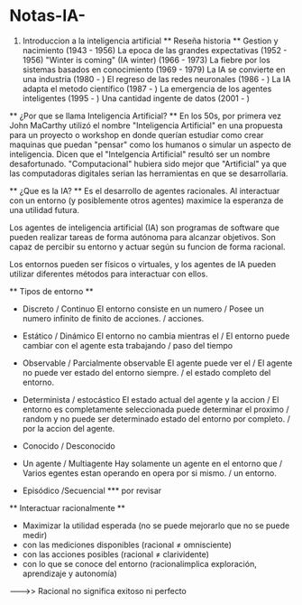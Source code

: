 # Notas-IA-

1. Introduccion a la inteligencia artificial
** Reseña historia **
    Gestion y nacimiento (1943 - 1956)
    La epoca de las grandes expectativas (1952 - 1956)
    "Winter is coming" (IA winter) (1966 - 1973)
    La fiebre por los sistemas basados en conocimiento (1969 - 1979)
    La IA se convierte en una industria (1980 - )
    El regreso de las redes neuronales (1986 - )
    La IA adapta el metodo científico (1987 - )
    La emergencia de los agentes inteligentes (1995 - )
    Una cantidad ingente de datos (2001 - )

** ¿Por que se llama Inteligencia Artificial? **
  En los 50s, por primera vez John MaCarthy utilizó el nombre "Inteligencia Artificial"
  en una propuesta para un proyecto o workshop en donde querían estudiar
  como crear maquinas que puedan "pensar" como los humanos o simular un aspecto de
  inteligencia. Dicen que el "Intelgencia Artificial" resultó ser un nombre desafortunado.
  "Computacional" hubiera sido mejor que "Artificial" ya que las computadoras digitales
  serian las herramientas en que se desarrollaria.

** ¿Que es la IA? **
  Es el desarrollo de agentes racionales. Al interactuar con un entorno (y posiblemente otros 
  agentes) maximice la esperanza de una utilidad futura.

  Los agentes de inteligencia artificial (IA) son programas de software que pueden    realizar tareas de forma autónoma para alcanzar objetivos. Son capaz de percibir su entorno y actuar según su funcion de forma racional.

  Los entornos pueden ser físicos o virtuales, y los agentes de IA pueden utilizar diferentes métodos
  para interactuar con ellos.

  

** Tipos de entorno **
- Discreto / Continuo
      El entorno consiste en un numero / Posee un numero infinito de
      finito de acciones.              / acciones.
- Estático / Dinámico
      El entorno no cambia mientras el  / El entorno puede cambiar con el
      agente esta trabajando            / paso del tiempo
- Observable / Parcialmente observable
      El agente puede ver el       / El agente no puede ver
      estado del entorno siempre.  / el estado completo del entorno.
  
- Determinista / estocástico
      El estado actual del agente y la accion  / El entorno es completamente
      seleccionada puede determinar el proximo / random y no puede ser determinado
      estado del entorno por completo.         / por la accion del agente.
  
- Conocido / Desconocido
- Un agente / Multiagente
      Hay solamente un agente en el entorno que  / Varios egentes estan operando en
      opera por si mismo.                        / un entorno.
  
- Episódico /Secuencial
      *** por revisar
      

** Interactuar racionalmente **
- Maximizar la utilidad esperada 
  (no se puede mejorarlo que no se puede medir)
- con las mediciones disponibles (racional ≠ omnisciente)
- con las acciones posibles (racional ≠ clarividente)  
- con lo que se conoce del entorno (racionalimplica exploración,
  aprendizaje y autonomía)
  
 --->> Racional no significa exitoso ni perfecto













  
  
